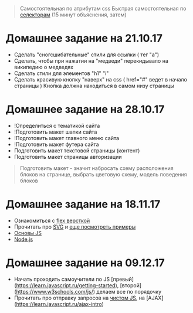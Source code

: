 > Самостоятельная по атрибутам css
> Быстрая самостоятельная по [селекторам](https://developer.mozilla.org/ru/docs/Web/CSS/CSS_%D0%A1%D0%B5%D0%BB%D0%B5%D0%BA%D1%82%D0%BE%D1%80%D1%8B) (15 минут объяснения, затем)

Домашнее задание на 21.10.17
============================

- Сделать "сногсшибательные" стили для ссылки ( тег "a")
- Сделать, чтобы при нажатии на "медведи" перекидывало на википедию о медведях
- Сделать стили для элементов "h1" "i"
- Сделать красивую кнопку "наверх" на css ( href="#" ведет в начало страницы ) Кнопка должна находиться в самом низу страницы

Домашнее задание на 28.10.17
============================
- !Определиться с тематикой сайта
- !Подготовить макет шапки сайта
- !Подготовить макет главного меню сайта
- !Подготовить макет футера сайта
- Подготовить макет текстовой страницы (контент)
- Подготовить макет страницы авторизации

>Подготовить макет - значит набросать схему расположения блоков на странице,
>выбрать цветовую схему,
>модель поведения блоков


Домашнее задание на 18.11.17
============================
- Ознакомиться с [flex версткой](http://html5.by/blog/flexbox/)
- Прочитать про [SVG](https://developer.mozilla.org/ru/docs/Web/SVG/Tutorial) и [еще посмотреть примеры](https://developer.mozilla.org/ru/docs/Web/SVG) 
- [Основы JS](https://learn.javascript.ru/first-steps)
- [Node.js]()

Домашнее задание на 09.12.17
============================
- Начать проходить самоучители по JS [превый] (https://learn.javascript.ru/getting-started), [второй] (https://www.w3schools.com/js/) делаем все по порядочку 
- Прочитать про отправку запросов на [чистом JS](https://learn.javascript.ru/xhr-forms), на [AJAX] (https://learn.javascript.ru/ajax-intro) 